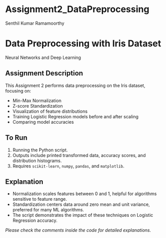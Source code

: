 # Assignment2_DataPreprocessing
Senthil Kumar Ramamoorthy
# Data Preprocessing with Iris Dataset

Neural Networks and Deep Learning

## Assignment Description
This Assignment 2 performs data preprocessing on the Iris dataset, focusing on:

- Min-Max Normalization
- Z-score Standardization
- Visualization of feature distributions
- Training Logistic Regression models before and after scaling
- Comparing model accuracies

## To Run
1. Running the Python script. 
2. Outputs include printed transformed data, accuracy scores, and distribution histograms.
3. Requires `scikit-learn`, `numpy`, `pandas`, and `matplotlib`.

## Explanation
- Normalization scales features between 0 and 1, helpful for algorithms sensitive to feature range.
- Standardization centers data around zero mean and unit variance, preferred for many ML algorithms.
- The script demonstrates the impact of these techniques on Logistic Regression accuracy.



*Please check the comments inside the code for detailed explanations.*
